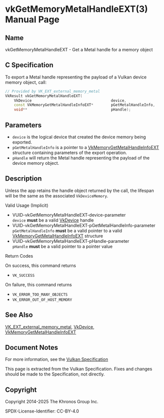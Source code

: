 # vkGetMemoryMetalHandleEXT(3) Manual Page

## Name

vkGetMemoryMetalHandleEXT - Get a Metal handle for a memory object



## [](#_c_specification)C Specification

To export a Metal handle representing the payload of a Vulkan device memory object, call:

```c++
// Provided by VK_EXT_external_memory_metal
VkResult vkGetMemoryMetalHandleEXT(
    VkDevice                                    device,
    const VkMemoryGetMetalHandleInfoEXT*        pGetMetalHandleInfo,
    void**                                      pHandle);
```

## [](#_parameters)Parameters

- `device` is the logical device that created the device memory being exported.
- `pGetMetalHandleInfo` is a pointer to a [VkMemoryGetMetalHandleInfoEXT](https://registry.khronos.org/vulkan/specs/latest/man/html/VkMemoryGetMetalHandleInfoEXT.html) structure containing parameters of the export operation.
- `pHandle` will return the Metal handle representing the payload of the device memory object.

## [](#_description)Description

Unless the app retains the handle object returned by the call, the lifespan will be the same as the associated `VkDeviceMemory`.

Valid Usage (Implicit)

- [](#VUID-vkGetMemoryMetalHandleEXT-device-parameter)VUID-vkGetMemoryMetalHandleEXT-device-parameter  
  `device` **must** be a valid [VkDevice](https://registry.khronos.org/vulkan/specs/latest/man/html/VkDevice.html) handle
- [](#VUID-vkGetMemoryMetalHandleEXT-pGetMetalHandleInfo-parameter)VUID-vkGetMemoryMetalHandleEXT-pGetMetalHandleInfo-parameter  
  `pGetMetalHandleInfo` **must** be a valid pointer to a valid [VkMemoryGetMetalHandleInfoEXT](https://registry.khronos.org/vulkan/specs/latest/man/html/VkMemoryGetMetalHandleInfoEXT.html) structure
- [](#VUID-vkGetMemoryMetalHandleEXT-pHandle-parameter)VUID-vkGetMemoryMetalHandleEXT-pHandle-parameter  
  `pHandle` **must** be a valid pointer to a pointer value

Return Codes

On success, this command returns

- `VK_SUCCESS`

On failure, this command returns

- `VK_ERROR_TOO_MANY_OBJECTS`
- `VK_ERROR_OUT_OF_HOST_MEMORY`

## [](#_see_also)See Also

[VK\_EXT\_external\_memory\_metal](https://registry.khronos.org/vulkan/specs/latest/man/html/VK_EXT_external_memory_metal.html), [VkDevice](https://registry.khronos.org/vulkan/specs/latest/man/html/VkDevice.html), [VkMemoryGetMetalHandleInfoEXT](https://registry.khronos.org/vulkan/specs/latest/man/html/VkMemoryGetMetalHandleInfoEXT.html)

## [](#_document_notes)Document Notes

For more information, see the [Vulkan Specification](https://registry.khronos.org/vulkan/specs/latest/html/vkspec.html#vkGetMemoryMetalHandleEXT)

This page is extracted from the Vulkan Specification. Fixes and changes should be made to the Specification, not directly.

## [](#_copyright)Copyright

Copyright 2014-2025 The Khronos Group Inc.

SPDX-License-Identifier: CC-BY-4.0